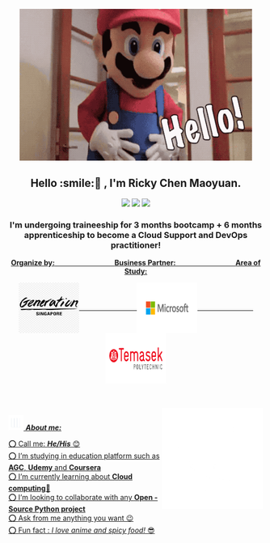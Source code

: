 <p align="center">
  <img width="460" height="300" src="https://github.com/simplycmy/gif/blob/main/giphy.gif">
</p>


<h2 align="center"> Hello :smile:👋 , I'm Ricky Chen Maoyuan. <br/></h2>
<p align="center">
  <img src="https://img.shields.io/badge/Focus-Cloud%20%2F%20Automation-red" />
  <img src="https://img.shields.io/badge/Lives-Singapore-orange" />
  <img src="https://img.shields.io/badge/Languages-English%20%2F%20Chinese-yellow" />
</p>

<h3 align="center">I'm undergoing traineeship for 3 months bootcamp + 6 months apprenticeship to become a Cloud Support and DevOps practitioner! </h3>
<p align="center">
<u><b>Organize by:</b> &nbsp;&nbsp;&nbsp;&nbsp;&nbsp;&nbsp;&nbsp;&nbsp;&nbsp;&nbsp;&nbsp;&nbsp;&nbsp;&nbsp;&nbsp;&nbsp;&nbsp;&nbsp;&nbsp;&nbsp;&nbsp;&nbsp;&nbsp;&nbsp;&nbsp;&nbsp;&nbsp;&nbsp; <b>Business Partner:</b> &nbsp;&nbsp;&nbsp;&nbsp;&nbsp;&nbsp;&nbsp;&nbsp;&nbsp;&nbsp;&nbsp;&nbsp;&nbsp;&nbsp;&nbsp;&nbsp;&nbsp;&nbsp;&nbsp;&nbsp;&nbsp;&nbsp;&nbsp;&nbsp;&nbsp;&nbsp;&nbsp;&nbsp; <b>Area of Study:</b>
</p>

<p align="center">
<a href="https://singapore.generation.org/" target="blank"><img align="center" src="https://github.com/simplycmy/gif/blob/main/Generation.jpg" alt="generation" height="100" width="120" /></a> &nbsp;&nbsp;&nbsp;&nbsp;&nbsp;&nbsp;&nbsp;&nbsp;&nbsp;&nbsp;&nbsp;&nbsp;&nbsp;&nbsp;&nbsp;&nbsp;&nbsp;&nbsp;&nbsp;&nbsp;&nbsp;&nbsp;&nbsp;&nbsp;&nbsp;&nbsp;&nbsp;
<a href="https://www.microsoft.com/en-sg" target="blank"><img align="center" src="https://github.com/simplycmy/gif/blob/main/Microsoft.jpg" alt="generation" height="100" width="120" /></a> &nbsp;&nbsp;&nbsp;&nbsp;&nbsp;&nbsp;&nbsp;&nbsp;&nbsp;&nbsp;&nbsp;&nbsp;&nbsp;&nbsp;&nbsp;&nbsp;&nbsp;&nbsp;&nbsp;&nbsp;&nbsp;&nbsp;&nbsp;&nbsp;&nbsp;&nbsp;&nbsp;
<a href="https://www.tp.edu.sg/" target="blank"><img align="center" src="https://github.com/simplycmy/gif/blob/main/TPlogo.png" alt="generation" height="100" width="120" /></a>
</p>

</p>
<br><br>
<img align="right" width=200px height=200px alt="side_sticker" src="https://github.com/simplycmy/gif/blob/main/random.gif" />

<img src="https://github.com/simplycmy/gif/blob/main/chart.gif" width="30px">&nbsp;***About me:***

⭕ Call me: ***He/His*** 😊 <br>
⭕ I’m studying in education platform such as <b>AGC</b>, <b>Udemy</b> and <b>Coursera</b> <br>
⭕ I’m currently learning about **Cloud computing**🥰<br>
⭕ I’m looking to collaborate with any **Open - Source Python project**<br>
⭕ Ask from me anything you want 😉<br>
⭕ Fun fact : *I love anime and spicy food!* 😎<br><br><br><br>
 
<p align="left">
